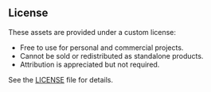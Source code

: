 ## License

These assets are provided under a custom license:

- Free to use for personal and commercial projects.
- Cannot be sold or redistributed as standalone products.
- Attribution is appreciated but not required.

See the [LICENSE](LICENSE) file for details.
